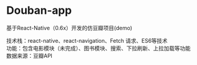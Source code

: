 # Douban-app
基于React-Native（0.6x）开发的仿豆瓣项目(demo)

技术栈：react-native、react-navigation、Fetch 请求、ES6等技术  
功能：包含电影模块（未完成）、图书模块、搜索、下拉刷新、上拉加载等功能  
数据来源：豆瓣API



